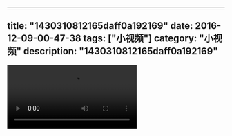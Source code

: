 
---
title: "1430310812165daff0a192169"
date: 2016-12-09-00-47-38
tags: ["小视频"]
category: "小视频"
description: "1430310812165daff0a192169"
---
<video src="http://ohtsqip0g.bkt.clouddn.com/1430310812165daff0a192169.mp4" controls="controls"></video>
